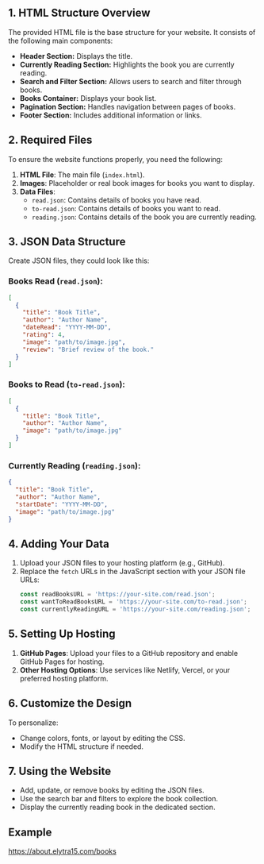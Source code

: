 ## 1. HTML Structure Overview
The provided HTML file is the base structure for your website. It consists of the following main components:
- **Header Section:** Displays the title.
- **Currently Reading Section:** Highlights the book you are currently reading.
- **Search and Filter Section:** Allows users to search and filter through books.
- **Books Container:** Displays your book list.
- **Pagination Section:** Handles navigation between pages of books.
- **Footer Section:** Includes additional information or links.

## 2. Required Files
To ensure the website functions properly, you need the following:

1. **HTML File**: The main file (`index.html`).
2. **Images**: Placeholder or real book images for books you want to display.
3. **Data Files**:
    - `read.json`: Contains details of books you have read.
    - `to-read.json`: Contains details of books you want to read.
    - `reading.json`: Contains details of the book you are currently reading.

## 3. JSON Data Structure
Create JSON files, they could look like this:

### Books Read (`read.json`):
```json
[
  {
    "title": "Book Title",
    "author": "Author Name",
    "dateRead": "YYYY-MM-DD",
    "rating": 4,
    "image": "path/to/image.jpg",
    "review": "Brief review of the book."
  }
]
```

### Books to Read (`to-read.json`):
```json
[
  {
    "title": "Book Title",
    "author": "Author Name",
    "image": "path/to/image.jpg"
  }
]
```

### Currently Reading (`reading.json`):
```json
{
  "title": "Book Title",
  "author": "Author Name",
  "startDate": "YYYY-MM-DD",
  "image": "path/to/image.jpg"
}
```

## 4. Adding Your Data
1. Upload your JSON files to your hosting platform (e.g., GitHub).
2. Replace the `fetch` URLs in the JavaScript section with your JSON file URLs:
   ```javascript
   const readBooksURL = 'https://your-site.com/read.json';
   const wantToReadBooksURL = 'https://your-site.com/to-read.json';
   const currentlyReadingURL = 'https://your-site.com/reading.json';
   ```

## 5. Setting Up Hosting
1. **GitHub Pages**: Upload your files to a GitHub repository and enable GitHub Pages for hosting.
2. **Other Hosting Options**: Use services like Netlify, Vercel, or your preferred hosting platform.

## 6. Customize the Design
To personalize:
- Change colors, fonts, or layout by editing the CSS.
- Modify the HTML structure if needed.

## 7. Using the Website
- Add, update, or remove books by editing the JSON files.
- Use the search bar and filters to explore the book collection.
- Display the currently reading book in the dedicated section.

## Example
https://about.elytra15.com/books
